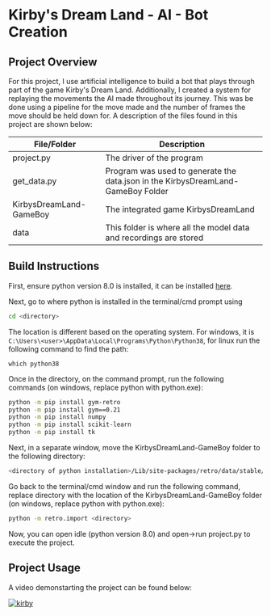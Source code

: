 
# Kirby's Dream Land - AI - Bot Creation

## Project Overview
For this project, I use artificial intelligence to build a bot that plays through part of the game Kirby's Dream Land. Additionally, I created a system for replaying the movements the AI made throughout its journey. This was be done using a pipeline for the move made and the number of frames the move should be held down for. A description of the files found in this project are shown below:

| File/Folder             | Description                                                                      |
|-------------------------|----------------------------------------------------------------------------------|
| project.py              | The driver of the program                                                        |
| get_data.py             | Program was used to generate the data.json in the KirbysDreamLand-GameBoy Folder |
| KirbysDreamLand-GameBoy | The integrated game KirbysDreamLand                                              |
| data                    | This folder is where all the model data and recordings are stored                |

## Build Instructions

First, ensure python version 8.0 is installed, it can be installed [here](https://www.python.org/downloads/release/python-380/).

Next, go to where python is installed in the terminal/cmd prompt using 

```sh
cd <directory>
```

The location is different based on the operating system. For windows, it is ```C:\Users\<user>\AppData\Local\Programs\Python\Python38```, for linux run the following command to find the path:

```
which python38
```

Once in the directory, on the command prompt, run the following commands (on windows, replace python with python.exe):

```sh
python -m pip install gym-retro
python -m pip install gym==0.21
python -m pip install numpy
python -m pip install scikit-learn
python -m pip install tk
```

Next, in a separate window, move the KirbysDreamLand-GameBoy folder to the following directory: 
```sh
<directory of python installation>/Lib/site-packages/retro/data/stable/
```

Go back to the terminal/cmd window and run the following command, replace directory with the location of the KirbysDreamLand-GameBoy folder (on windows, replace python with python.exe):

```sh
python -m retro.import <directory>
```

Now, you can open idle (python version 8.0) and open->run project.py to execute the project. 

## Project Usage

A video demonstarting the project can be found below:

[![kirby](https://img.youtube.com/vi/bZR1KuypYtM/0.jpg)](https://youtu.be/bZR1KuypYtM)
